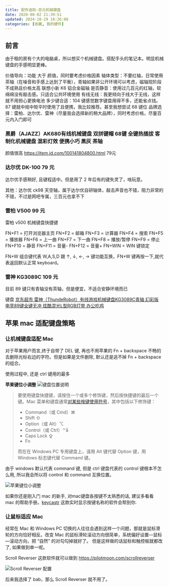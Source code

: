 ```yaml
---
title: 配件选购-百元机械键盘
date: 2020-08-02 21:39:51
updated: 2024-10-29 10:26:08
categories: [收藏, 我的硬件]
---
```


## 前言

由于租的房有个大的电脑桌，所以想买个机械键盘。搭配手头的笔记本。明显机械键盘的手感明显更棒。

价值导向：功能 大于 颜值，同时要考虑价格因素
轴体类型：不要红轴，日常使用茶轴（在噪音和手感上达到了平衡），青轴如果非公开环境可以考虑，磁轴现阶段不成熟且价格太高
联想小新 K6 铝合金磁轴
是否静音：使用过几百元的红轴，软绵绵没有敲击感。只适合公共环境使用
有线无线：我更倾向于线大于无线，这样就不用担心更换电池
多少键合适：104 键感觉数字键盘用得不多，还能省点钱。87 键就中规中矩平时使用了且便携，我比较推荐。甚至我想尝试 68 键位
品牌选择：雷柏、达尔优、雷神（尽量我会选择新的稍大品牌），同时考虑价格，尽量百元内入门即可

<!-- more -->

### 黑爵（AJAZZ）AK680有线机械键盘 双拼键帽 68键 全键热插拔 客制化机械键盘 混彩灯效 便携小巧 黑灰 茶轴

颜值很高
https://item.jd.com/100141804800.html 79元

### 达尔优 DK-100 79 元

达尔优手感稍好, 且键程适中。但是用了 2 年后有的键失灵了，啥玩意。

其他：达尔优 ck98 天空轴，属于达尔优自研轴体，敲击声音也不错，阻力非常的不错，不过是网吧专属，三百元也拿不下

### 雷柏 V500 99 元

雷柏 v500 机械键盘快捷键

FN+F1 = 打开浏览器主页
FN+F2 = 邮箱
FN+F3 = 计算器
FN+F4 = 搜索
FN+F5 = 播放器
FN+F6 = 上一曲
FN+F7 = 下一曲
FN+F8 = 播放/暂停
FN+F9 = 停止
FN+F10 = 静音
FN+F11 = 音量-
FN+F12 = 音量+
FN+WIN = WIN 键锁定

FN+W 组合键代表 W,A,S,D 跟 ↑, ↓, ←, → 键功能互换，FN+W 键再按一下,就代表返回默认正常 keyboard。

### 雷神 KG3089C 109 元

目前 89 键只有青轴没有茶轴，但是便宜，不适合安静环境而已

键盘 [京东超市 雷神（ThundeRobot）有线游戏机械键盘KG3089C青轴 幻彩版 电竞89键全键无冲 炫酷混光L型RGB灯带 办公吃鸡](https://item.jd.com/100016060292.html)

## 苹果 mac 适配键盘策略

### 让机械键盘适配 Mac

对于苹果用户而言,终于自带了 DEL 键, 再也不用苹果的 Fn + backspace 不畅的去删除光标右边的字符。但是如果是文件删除, 默认还是逃不掉  Fn + backspace 的组合。

使用过程中, 还是 ctrl 键用的最多

**苹果键位小调整**
![键盘位置说明](/images/收藏-我的硬件/2020年-记录百元机械键盘选购/键盘位置说明.png)

> 要使用键盘快捷键，请按住一个或多个修饰键，然后按快捷键的最后一个键。Mac 菜单和键盘通常[对某些按键使用符号](https://support.apple.com/zh-cn/guide/mac-help/what-are-those-symbols-shown-in-menus-cpmh0011/mac)，其中包括以下修饰键：
>
> * Command（或 Cmd）⌘
> * Shift ⇧
> * Option（或 Alt）⌥
> * Control（或 Ctrl）⌃å
> * Caps Lock ⇪
> * Fn
>
> 而在在 Windows PC 专用键盘上，请用 Alt 键代替 Option 键，用 Windows 标志键代替 Command 键。

由于 windows 默认代表 command 键, 但是 ctrl 键盘代表的 control 键根本不怎么用, 所以我会所以将 control 和 command 互换位置。

![苹果键位小调整](/images/收藏-我的硬件/2020年-记录百元机械键盘选购/苹果键位小调整.png)

如果你还是刚入门 mac 的新手, 对mac键盘各按键不太熟悉的话, 建议多看看 mac 的帮助手册。[keycastr](https://github.com/keycastr/keycastr) 这款实时显示按键名称的软件会帮到你.

### 让鼠标适应 Mac

经常在 Mac 和 Windows PC 切换的人往往会遇到这样一个问题，那就是鼠标滑轮的方向恰好相反。改变 Mac 的鼠标滑轮滚动方向很简单，系统偏好设置—鼠标—滚动方向，把 “自然” 的对勾勾掉就好了。 但是这样做的话鼠标和触控板就都改了, 如果做到单一呢。

Scroll Reverser 这款软件就可以做到
<https://pilotmoon.com/scrollreverser>

![Scroll Reverser 配置](/images/收藏-我的硬件/2020年-记录百元机械键盘选购/Scroll%20Reverser配置.png)

后来我选择了 bab，那么 Scroll Reverser 就不用了。
